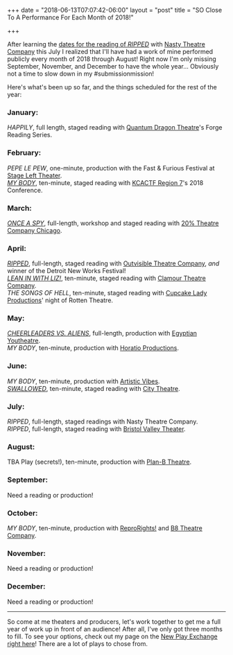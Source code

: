 +++
date = "2018-06-13T07:07:42-06:00"
layout = "post"
title = "SO Close To A Performance For Each Month of 2018!"

+++

After learning the [dates for the reading of *RIPPED*](https://rachelbublitz.com/2018/06/11/ripped-reading-with-nasty-theatre-company-dates-and-venue/) with [Nasty Theatre Company](https://www.nastytheatrecompany.com/) this July I realized that I'll have had a work of mine performed publicly every month of 2018 through August! Right now I'm only missing September, November, and December to have the whole year... Obviously not a time to slow down in my #submissionmission! 

Here's what's been up so far, and the things scheduled for the rest of the year:

### January:  
*HAPPILY*, full length, staged reading with [Quantum Dragon Theatre](https://www.quantumdragon.org/)'s Forge Reading Series.

### February:  
*PEPE LE PEW*, one-minute, production with the Fast & Furious Festival at [Stage Left Theater](http://spokanestageleft.org/).  
[*MY BODY*](https://newplayexchange.org/plays/2541/my-body), ten-minute, staged reading with [KCACTF Region 7](http://kcactf7.org/)'s 2018 Conference.

### March:  
[*ONCE A SPY*](https://newplayexchange.org/plays/48794/once-spy), full-length, workshop and staged reading with [20% Theatre Company Chicago](https://www.twentypercentchicago.com/).

### April:  
[*RIPPED*](https://newplayexchange.org/plays/70552/ripped), full-length, staged reading with [Outvisible Theatre Company](http://www.outvisibletheatre.com/), *and* winner of the Detroit New Works Festival!  
[*LEAN IN WITH LIZ!*](https://newplayexchange.org/plays/62085/lean-liz), ten-minute, staged reading with [Clamour Theatre Company](http://clamourtheatre.org/).  
*THE SONGS OF HELL*, ten-minute, staged reading with [Cupcake Lady Productions](http://cupcakeladyproductions.com/)' night of Rotten Theatre.  

### May:  
[*CHEERLEADERS VS. ALIENS*](https://newplayexchange.org/plays/119869/cheerleaders-vs-aliens), full-length, production with [Egyptian Youtheatre](https://www.egyptiantheatrecompany.org/youtheatre).  
*MY BODY*, ten-minute, production with [Horatio Productions](https://www.scifitheatre.com/).

### June:

*MY BODY*, ten-minute, production with [Artistic Vibes](http://www.artistic-vibes.com/).   
[*SWALLOWED*](https://newplayexchange.org/plays/90782/swallowed), ten-minute, staged reading with [City Theatre](https://www.citytheatre.com/).

### July:

*RIPPED*, full-length, staged readings with Nasty Theatre Company.  
*RIPPED*, full-length, staged reading with [Bristol Valley Theater](http://bvtnaples.org/). 

### August:

TBA Play (secrets!), ten-minute, production with [Plan-B Theatre](https://planbtheatre.org/).

### September:

Need a reading or production!

### October:

*MY BODY*, ten-minute, production with [ReproRights!](http://reprorights.weebly.com/) and [B8 Theatre Company](http://www.b8theatre.org/).

### November:

Need a reading or production!

### December:

Need a reading or production!

---

So come at me theaters and producers, let's work together to get me a full year of work up in front of an audience! After all, I've only got three months to fill. To see your options, check out my page on the [New Play Exchange right here](https://newplayexchange.org/users/275/rachel-bublitz)! There are a lot of plays to chose from.